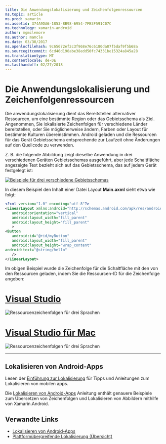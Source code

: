 ```yaml
---
title: Die Anwendungslokalisierung und Zeichenfolgenressourcen
ms.topic: article
ms.prod: xamarin
ms.assetid: 374A9DA6-1853-8B98-6954-7FE3F591C07C
ms.technology: xamarin-android
author: mgmclemore
ms.author: mamcle
ms.date: 03/30/2017
ms.openlocfilehash: 9c65672ef2c3f968e76c6180da07f5daf9f5b68a
ms.sourcegitcommit: 6cd40d190abe38edd50fc74331be15324a845a28
ms.translationtype: MT
ms.contentlocale: de-DE
ms.lasthandoff: 02/27/2018
---
```

# <a name="application-localization-and-string-resources"></a>Die Anwendungslokalisierung und Zeichenfolgenressourcen

Die anwendungslokalisierung dient das Bereitstellen alternativer Ressourcen, um eine bestimmte Region oder das Gebietsschema als Ziel. Angenommen, Sie lokalisierte Zeichenfolgen für verschiedene Länder bereitstellen, oder Sie möglicherweise ändern, Farben oder Layout für bestimmte Kulturen übereinstimmen. Android geladen und die Ressourcen für das Gerät Gebietsschema entsprechende zur Laufzeit ohne Änderungen auf den Quellcode zu verwenden.

Z. B. die folgende Abbildung zeigt dieselbe Anwendung in drei verschiedenen Geräten Gebietsschemas ausgeführt, aber jede Schaltfläche angezeigte Text bezieht sich auf das Gebietsschema, das auf jedem Gerät festgelegt ist:

[![Beispiele für drei verschiedene Gebietsschemas](application-localization-images/01-click-me-sml.png)](application-localization-images/01-click-me.png)

In diesem Beispiel den Inhalt einer Datei Layout **Main.axml** sieht etwa wie folgt:

```xml
<?xml version="1.0" encoding="utf-8"?>
<LinearLayout xmlns:android="http://schemas.android.com/apk/res/android"
   android:orientation="vertical"
   android:layout_width="fill_parent"
   android:layout_height="fill_parent"
   >
<Button  
   android:id="@+id/myButton"
   android:layout_width="fill_parent"
   android:layout_height="wrap_content"
android:text="@string/hello"
   />
</LinearLayout>
```

Im obigen Beispiel wurde die Zeichenfolge für die Schaltfläche mit den von den Ressourcen geladen, indem Sie die Ressourcen-ID für die Zeichenfolge angeben:

# <a name="visual-studiotabvswin"></a>[Visual Studio](#tab/vswin)

![Ressourcenzeichenfolgen für drei Sprachen](application-localization-images/02-resource-strings-vs.png)
 
# <a name="visual-studio-for-mactabvsmac"></a>[Visual Studio für Mac](#tab/vsmac)

![Ressourcenzeichenfolgen für drei Sprachen](application-localization-images/02-resource-strings-xs.png)
 
-----
 
## <a name="localizing-android-apps"></a>Lokalisieren von Android-Apps

Lesen der [Einführung zur Lokalisierung](~/cross-platform/app-fundamentals/localization.md) für Tipps und Anleitungen zum Lokalisieren von mobilen apps.

Die [Lokalisieren von Android-Apps](~/android/app-fundamentals/localization.md) Anleitung enthält genauere Beispiele zum Übersetzen von Zeichenfolgen und Lokalisieren von Abbildern mithilfe von Xamarin.Android.



## <a name="related-links"></a>Verwandte Links

- [Lokalisieren von Android-Apps](~/android/app-fundamentals/localization.md)
- [Plattformübergreifende Lokalisierung (Übersicht)](~/cross-platform/app-fundamentals/localization.md)
